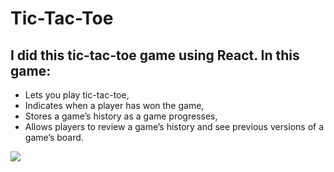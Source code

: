 # Tic-Tac-Toe
## I did this tic-tac-toe game using React. In this game:
- Lets you play tic-tac-toe,
- Indicates when a player has won the game,
- Stores a game’s history as a game progresses,
- Allows players to review a game’s history and see previous versions of a game’s board.

![](https://user-images.githubusercontent.com/120499369/230680854-8bf7c236-84a6-4641-aca2-e1b0d409f7b8.jpg)
